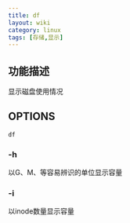 ```yaml
---
title: df
layout: wiki
category: linux
tags: [存储,显示]
---
```


## 功能描述

显示磁盘使用情况

## OPTIONS

~~~
df
~~~

### -h

以G、M、等容易辨识的单位显示容量

### -i

以inode数量显示容量
